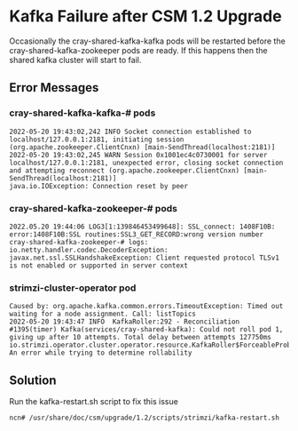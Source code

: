 # Kafka Failure after CSM 1.2 Upgrade

Occasionally the cray-shared-kafka-kafka pods will be restarted before the
cray-shared-kafka-zookeeper pods are ready. If this happens then the shared
kafka cluster will start to fail.

## Error Messages

### cray-shared-kafka-kafka-# pods

```text
2022-05-20 19:43:02,242 INFO Socket connection established to localhost/127.0.0.1:2181, initiating session (org.apache.zookeeper.ClientCnxn) [main-SendThread(localhost:2181)]
2022-05-20 19:43:02,245 WARN Session 0x1001ec4c0730001 for server localhost/127.0.0.1:2181, unexpected error, closing socket connection and attempting reconnect (org.apache.zookeeper.ClientCnxn) [main-SendThread(localhost:2181)]
java.io.IOException: Connection reset by peer
```

### cray-shared-kafka-zookeeper-# pods

```text
2022.05.20 19:44:06 LOG3[1:139846453499648]: SSL_connect: 1408F10B: error:1408F10B:SSL routines:SSL3_GET_RECORD:wrong version number
cray-shared-kafka-zookeeper-# logs:
io.netty.handler.codec.DecoderException: javax.net.ssl.SSLHandshakeException: Client requested protocol TLSv1 is not enabled or supported in server context
```

### strimzi-cluster-operator pod

```text
Caused by: org.apache.kafka.common.errors.TimeoutException: Timed out waiting for a node assignment. Call: listTopics
2022-05-20 19:43:47 INFO  KafkaRoller:292 - Reconciliation #1395(timer) Kafka(services/cray-shared-kafka): Could not roll pod 1, giving up after 10 attempts. Total delay between attempts 127750ms
io.strimzi.operator.cluster.operator.resource.KafkaRoller$ForceableProblem: An error while trying to determine rollability
```

## Solution

Run the kafka-restart.sh script to fix this issue

```bash
ncn# /usr/share/doc/csm/upgrade/1.2/scripts/strimzi/kafka-restart.sh

```
